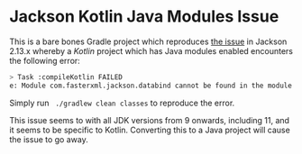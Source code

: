 # Jackson Kotlin Java Modules Issue

This is a bare bones Gradle project which reproduces [the issue](https://github.com/FasterXML/jackson-databind/issues/3319)
in Jackson 2.13.x whereby a _Kotlin_ project which has Java modules enabled encounters the following error:

```bash
> Task :compileKotlin FAILED
e: Module com.fasterxml.jackson.databind cannot be found in the module graph
```

Simply run ` ./gradlew clean classes` to reproduce the error.

This issue seems to with all JDK versions from 9 onwards, including 11, and it seems to be specific to Kotlin.
Converting this to a Java project will cause the issue to go away.
